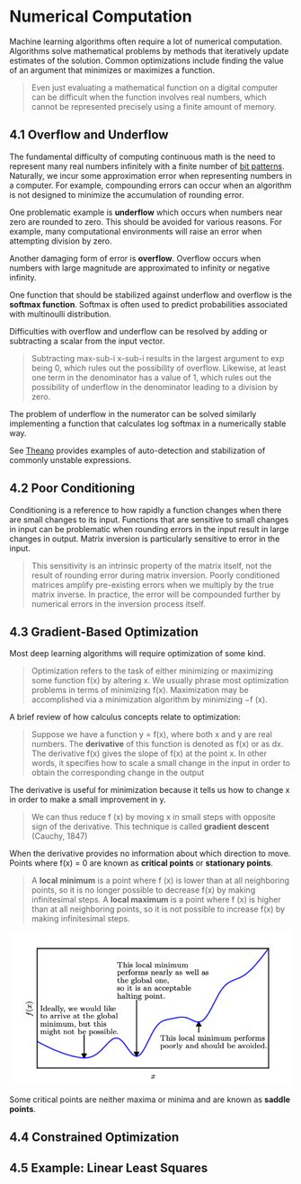 # Numerical Computation

Machine learning algorithms often require a lot of numerical computation. Algorithms solve mathematical problems by methods that iteratively update estimates of the solution. Common optimizations include finding the value of an argument that minimizes or maximizes a function.

> Even just evaluating a mathematical function on a digital computer can be difficult when the function involves real numbers, which cannot be represented precisely using a finite amount of memory.

## 4.1 Overflow and Underflow

The fundamental difficulty of computing continuous math is the need to represent many real numbers infinitely with a finite number of [bit patterns](https://encyclopedia2.thefreedictionary.com/bit+pattern). Naturally, we incur some approximation error when representing numbers in a computer. For example, compounding errors can occur when an algorithm is not designed to minimize the accumulation of rounding error.

One problematic example is **underflow** which occurs when numbers near zero are rounded to zero. This should be avoided for various reasons. For example, many computational environments will raise an error when attempting division by zero.

Another damaging form of error is **overflow**. Overflow occurs when numbers with large magnitude are approximated to infinity or negative infinity.

One function that should be stabilized against underflow and overflow is the **softmax function**. Softmax is often used to predict probabilities associated with multinoulli distribution.

Difficulties with overflow and underflow can be resolved by adding or subtracting a scalar from the input vector.

> Subtracting max-sub-i x-sub-i results in the largest argument to exp being 0, which rules out the possibility of overflow. Likewise, at least one term in the denominator has a value of 1, which rules out the possibility of underflow in the denominator leading to a division by zero.

The problem of underflow in the numerator can be solved similarly implementing a function that calculates log softmax in a numerically stable way.

See [Theano](http://deeplearning.net/software/theano/) provides examples of auto-detection and stabilization of commonly unstable expressions.

## 4.2 Poor Conditioning

Conditioning is a reference to how rapidly a function changes when there are small changes to its input. Functions that are sensitive to small changes in input can be problematic when rounding errors in the input result in large changes in output. Matrix inversion is particularly sensitive to error in the input.

> This sensitivity is an intrinsic property of the matrix itself, not the result of rounding error during matrix inversion. Poorly conditioned matrices amplify pre-existing errors when we multiply by the true matrix inverse. In practice, the error will be compounded further by numerical errors in the inversion process itself.

## 4.3 Gradient-Based Optimization

Most deep learning algorithms will require optimization of some kind.

> Optimization refers to the task of either minimizing or maximizing some function f(x) by altering x. We usually phrase most optimization problems in terms of minimizing f(x). Maximization may be accomplished via a minimization algorithm by minimizing −f (x).

A brief review of how calculus concepts relate to optimization:

> Suppose we have a function y = f(x), where both x and y are real numbers.
The **derivative** of this function is denoted as f(x) or as dx. The derivative f(x) gives the slope of f(x) at the point x. In other words, it specifies how to scale a small change in the input in order to obtain the corresponding change in the output

The derivative is useful for minimization because it tells us how to change x in order to make a small improvement in y.

> We can thus reduce f (x) by moving x in small steps with opposite sign of the derivative. This technique is called **gradient descent** (Cauchy, 1847)

When the derivative provides no information about which direction to move. Points where f(x) = 0 are known as **critical points** or **stationary points**.

> A **local minimum** is a point where f (x) is lower than at all neighboring points, so it is no longer possible to decrease f(x) by making infinitesimal steps.
A **local maximum** is a point where f (x) is higher than at all neighboring points, so it is not possible to increase f(x) by making infinitesimal steps.

![workflow](img/min_max_2.png "Mimimun, Maximum")

Some critical points are neither maxima or minima and are known as **saddle points**.

## 4.4 Constrained Optimization

## 4.5 Example: Linear Least Squares
